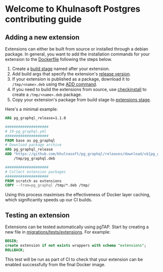 # Welcome to Khulnasoft Postgres contributing guide

## Adding a new extension

Extensions can either be built from source or installed through a debian package. In general, you want to add the installation commands for your extension to the [Dockerfile](Dockerfile) following the steps below.

1. Create a [build stage](Dockerfile#L777) named after your extension.
2. Add build args that specify the extension's [release version](Dockerfile#L37).
3. If your extension is published as a package, download it to `/tmp/<name>.deb` using the [ADD command](Dockerfile#L705).
4. If you need to build the extensions from source, use [checkinstall](Dockerfile#L791) to create a `/tmp/<name>.deb` package.
5. Copy your extension's package from build stage to [extensions stage](Dockerfile#L851).

Here's a minimal example:

```dockerfile
ARG pg_graphql_release=1.1.0

####################
# 19-pg_graphql.yml
####################
FROM base as pg_graphql
# Download package archive
ARG pg_graphql_release
ADD "https://github.com/khulnasoft/pg_graphql/releases/download/v${pg_graphql_release}/pg_graphql-v${pg_graphql_release}-pg${postgresql_major}-${TARGETARCH}-linux-gnu.deb" \
    /tmp/pg_graphql.deb

####################
# Collect extension packages
####################
FROM scratch as extensions
COPY --from=pg_graphql /tmp/*.deb /tmp/
```

Using this process maximises the effectiveness of Docker layer caching, which significantly speeds up our CI builds.

## Testing an extension

Extensions can be tested automatically using pgTAP. Start by creating a new file in [migrations/tests/extensions](migrations/tests/extensions). For example:

```sql
BEGIN;
create extension if not exists wrappers with schema "extensions";
ROLLBACK;
```

This test will be run as part of CI to check that your extension can be enabled successfully from the final Docker image.
